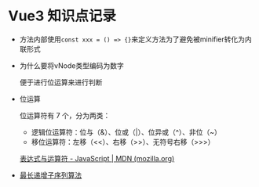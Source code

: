  # Vue3 知识点记录

+ 方法内部使用`const xxx = () => {}`来定义方法为了避免被minifier转化为内联形式

  

+ 为什么要将vNode类型编码为数字

  便于进行位运算来进行判断

  

+ 位运算

  位运算符有 7 个，分为两类：

  - 逻辑位运算符：位与（&）、位或（|）、位异或（^）、非位（~）
  - 移位运算符：左移（<<）、右移（>>）、无符号右移（>>>）

  [表达式与运算符 - JavaScript | MDN (mozilla.org)](https://developer.mozilla.org/zh-CN/docs/Web/JavaScript/Guide/Expressions_and_Operators)



+ [最长递增子序列算法](https://zh.wikipedia.org/wiki/%E6%9C%80%E9%95%BF%E9%80%92%E5%A2%9E%E5%AD%90%E5%BA%8F%E5%88%97)

  

